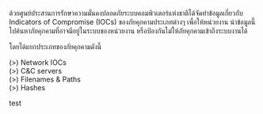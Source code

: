 ด้วยศูนย์ประสานการรักษาความมั่นคงปลอดภัยระบบคอมพิวเตอร์แห่งชาติได้จัดทำข้อมูลเกี่ยวกับ Indicators of Compromise (IOCs) ของภัยคุกคามประเภทต่างๆ เพื่อให้หน่วยงาน นำข้อมูลนี้ไปค้นหาภัยคุกคามที่อาจมีอยู่ในระบบของหน่วยงาน หรือป้องกันไม่ให้ภัยคุกคามเข้าถึงระบบงานได้   

โดยได้แยกประเภทของภัยคุกคามดังนี้   

(>) Network IOCs   
(>) C&C servers   
(>) Filenames & Paths   
(>) Hashes   


test